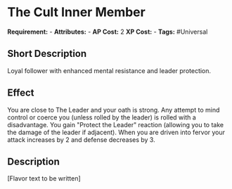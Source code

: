 # The Cult Inner Member

 **Requirement:** -
 **Attributes:** -
 **AP Cost:** 2
 **XP Cost:** -
 **Tags:** #Universal

## Short Description
Loyal follower with enhanced mental resistance and leader protection.

## Effect
You are close to The Leader and your oath is strong. Any attempt to mind control or coerce you (unless rolled by the leader) is rolled with a disadvantage. You gain "Protect the Leader" reaction (allowing you to take the damage of the leader if adjacent). When you are driven into fervor your attack increases by 2 and defense decreases by 3.

## Description
[Flavor text to be written]